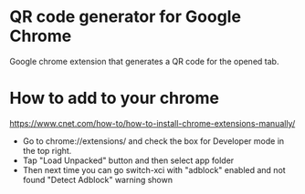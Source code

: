 # QR code generator for Google Chrome

Google chrome extension that generates a QR code for the opened tab.

# How to add to your chrome

https://www.cnet.com/how-to/how-to-install-chrome-extensions-manually/

- Go to chrome://extensions/ and check the box for Developer mode in the top right.
- Tap "Load Unpacked" button and then select app folder
- Then next time you can go switch-xci with "adblock" enabled and not found "Detect Adblock" warning shown